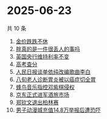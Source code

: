 # 2025-06-23

共 10 条

<!-- BEGIN -->
<!-- 最后更新时间 Mon Jun 23 2025 13:14:29 GMT+0800 (China Standard Time) -->

1. [金价跌跌不休](https://www.zhihu.com/search?q=金价跌跌不休)
1. [胖真的是一件很丢人的事吗](https://www.zhihu.com/search?q=胖真的是一件很丢人的事吗)
1. [英国央行维持利率不变](https://www.zhihu.com/search?q=英国央行维持利率不变)
1. [高考查分](https://www.zhihu.com/search?q=高考查分)
1. [人民日报谈单依纯改编歌曲李白](https://www.zhihu.com/search?q=人民日报谈单依纯改编歌曲李白)
1. [八旬老人诊断胃炎被以癌症切全胃](https://www.zhihu.com/search?q=八旬老人诊断胃炎被以癌症切全胃)
1. [蜂鸟音乐指控邓紫棋侵权](https://www.zhihu.com/search?q=蜂鸟音乐指控邓紫棋侵权)
1. [京东正式进军酒旅市场](https://www.zhihu.com/search?q=京东正式进军酒旅市场)
1. [郑钦文退出柏林赛](https://www.zhihu.com/search?q=郑钦文退出柏林赛)
1. [男子动漫城充值14.8万举报后遭恐吓](https://www.zhihu.com/search?q=男子动漫城充值14.8万举报后遭恐吓)

<!-- END -->

